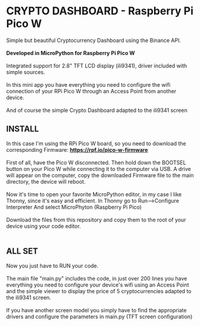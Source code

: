 # CRYPTO DASHBOARD - Raspberry Pi Pico W
Simple but beautiful Cryptocurrency Dashboard using the Binance API.
<br><br>
**Developed in MicroPython for Raspberry Pi Pico W**
<br><br>
Integrated support for 2.8" TFT LCD display (ili9341), driver included with simple sources.
<br><br>
In this mini app you have everything you need to configure the wifi connection of your RPi Pico W through an Access Point from another device.
<br><br>
And of course the simple Crypto Dashboard adapted to the ili9341 screen

## INSTALL
In this case I'm using the RPi Pico W board, so you need to download the corresponding Firmware:
**https://rpf.io/pico-w-firmware**
<br><br>
First of all, have the Pico W disconnected.
Then hold down the BOOTSEL button on your Pico W while connecting it to the computer via USB.
A drive will appear on the computer, copy the downloaded Firmware file to the main directory, the device will reboot.
<br><br>
Now it's time to open your favorite MicroPython editor, in my case I like Thonny, since it's easy and efficient.
In Thonny go to Run-->Configure Interpreter
And select MicroPhyton (Raspberry Pi Pico)
<br><br>
Download the files from this repository and copy them to the root of your device using your code editor.
<br><br>
## ALL SET
Now you just have to RUN your code.
<br><br>
The main file "main.py" includes the code, in just over 200 lines you have everything you need to configure your device's wifi using an Access Point and the simple viewer to display the price of 5 cryptocurrencies adapted to the ili9341 screen.
<br><br>
If you have another screen model you simply have to find the appropriate drivers and configure the parameters in main.py (TFT screen configuration)
<br><br>
